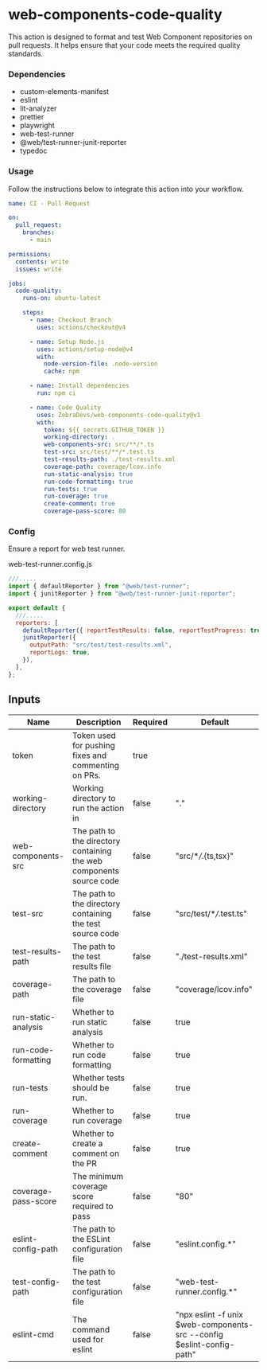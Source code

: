 # web-components-code-quality

This action is designed to format and test Web Component repositories on pull requests. It helps ensure that your code meets the required quality standards.

### Dependencies

- custom-elements-manifest
- eslint
- lit-analyzer
- prettier
- playwright
- web-test-runner
- @web/test-runner-junit-reporter
- typedoc

### Usage

Follow the instructions below to integrate this action into your workflow.

```yml
name: CI - Pull Request

on:
  pull_request:
    branches:
      - main

permissions:
  contents: write
  issues: write

jobs:
  code-quality:
    runs-on: ubuntu-latest

    steps:
      - name: Checkout Branch
        uses: actions/checkout@v4

      - name: Setup Node.js
        uses: actions/setup-node@v4
        with:
          node-version-file: .node-version
          cache: npm

      - name: Install dependencies
        run: npm ci

      - name: Code Quality
        uses: ZebraDevs/web-components-code-quality@v1
        with:
          token: ${{ secrets.GITHUB_TOKEN }}
          working-directory: .
          web-components-src: src/**/*.ts
          test-src: src/test/**/*.test.ts
          test-results-path: ./test-results.xml
          coverage-path: coverage/lcov.info
          run-static-analysis: true
          run-code-formatting: true
          run-tests: true
          run-coverage: true
          create-comment: true
          coverage-pass-score: 80
```

### Config

Ensure a report for web test runner.

web-test-runner.config.js

```js
///.....
import { defaultReporter } from "@web/test-runner";
import { junitReporter } from "@web/test-runner-junit-reporter";

export default {
  ///.....
  reporters: [
    defaultReporter({ reportTestResults: false, reportTestProgress: true }),
    junitReporter({
      outputPath: "src/test/test-results.xml",
      reportLogs: true,
    }),
  ],
};
```

## Inputs

| Name                | Description                                                         | Required | Default                                                               |
| ------------------- | ------------------------------------------------------------------- | -------- | --------------------------------------------------------------------- |
| token               | Token used for pushing fixes and commenting on PRs.                 | true     |                                                                       |
| working-directory   | Working directory to run the action in                              | false    | "."                                                                   |
| web-components-src  | The path to the directory containing the web components source code | false    | "src/\*_/_.{ts,tsx}"                                                  |
| test-src            | The path to the directory containing the test source code           | false    | "src/test/\*_/_.test.ts"                                              |
| test-results-path   | The path to the test results file                                   | false    | "./test-results.xml"                                                  |
| coverage-path       | The path to the coverage file                                       | false    | "coverage/lcov.info"                                                  |
| run-static-analysis | Whether to run static analysis                                      | false    | true                                                                  |
| run-code-formatting | Whether to run code formatting                                      | false    | true                                                                  |
| run-tests           | Whether tests should be run.                                        | false    | true                                                                  |
| run-coverage        | Whether to run coverage                                             | false    | true                                                                  |
| create-comment      | Whether to create a comment on the PR                               | false    | true                                                                  |
| coverage-pass-score | The minimum coverage score required to pass                         | false    | "80"                                                                  |
| eslint-config-path  | The path to the ESLint configuration file                           | false    | "eslint.config.\*"                                                    |
| test-config-path    | The path to the test configuration file                             | false    | "web-test-runner.config.\*"                                           |
| eslint-cmd          | The command used for eslint                                         | false    | "npx eslint -f unix $web-components-src --config $eslint-config-path" |
